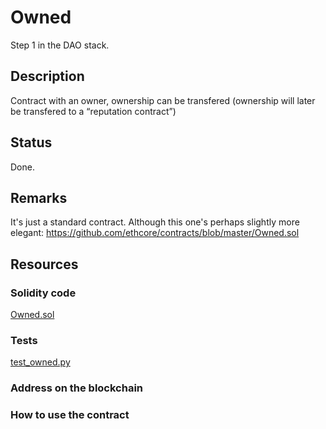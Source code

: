 # Owned

Step 1 in the DAO stack.

## Description

Contract with an owner, ownership can be transfered (ownership will later be transfered to a “reputation contract”)

## Status

Done. 

## Remarks

It's just a standard contract.  Although this one's perhaps slightly more elegant: https://github.com/ethcore/contracts/blob/master/Owned.sol


## Resources

### Solidity code

[Owned.sol](daostack/contracts/Owned.sol)

### Tests

[test_owned.py](daostack/tests/test_owned.py)

### Address on the blockchain


### How to use the contract

